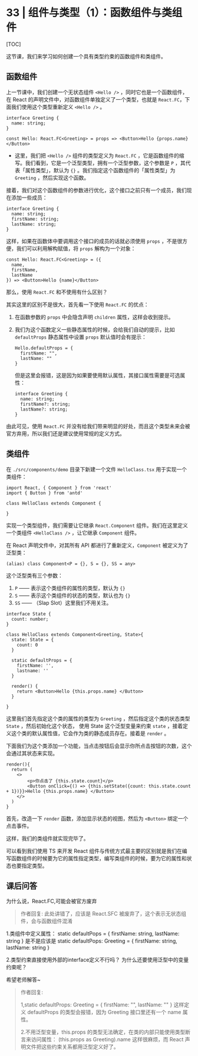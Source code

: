 # 33 | 组件与类型（1）：函数组件与类组件

[TOC]

这节课，我们来学习如何创建一个具有类型约束的函数组件和类组件。



## 函数组件

上一节课中，我们创建一个无状态组件 `<Hello />` ，同时它也是一个函数组件，在 React 的声明文件中，对函数组件单独定义了一个类型，也就是 `React.FC`，下面我们使用这个类型重新定义 `<Hello />` 。

```tsx
interface Greeting {
  name: string;
}

const Hello: React.FC<Greeting> = props => <Button>Hello {props.name}</Button>
```

- 这里，我们把 `<Hello />` 组件的类型定义为 `React.FC` ，它是函数组件的缩写。我们看到，它是一个泛型类型，拥有一个泛型参数，这个参数是 `P` ，其代表「属性类型」，默认为 `{}` 。我们指定这个函数组件的「属性类型」为 `Greeting` ，然后实现这个函数。

接着，我们对这个函数组件的参数进行优化，这个接口之前只有一个成员，我们现在添加一些成员：

```tsx
interface Greeting {
  name: string;
  firstName: string;
  lastName: string;
}
```

这样，如果在函数体中要调用这个接口的成员的话就必须使用 `props` ，不是很方便，我们可以利用解构赋值，将 `props` 解构为一个对象：

```tsx
const Hello: React.FC<Greeting> = ({
  name,
  firstName,
  lastName
}) => <Button>Hello {name}</Button>
```

那么，使用 `React.FC` 和不使用有什么区别？

其实这里的区别不是很大，首先看一下使用 `React.FC` 的优点：

1. 在函数参数的 `props` 中会隐含声明 `children` 属性，这样会收到提示。

2. 我们为这个函数定义一些静态属性的时候，会给我们自动的提示，比如 `defaultProps` 静态属性中设置 `props` 默认值时会有提示：

   ```tsx
   Hello.defaultProps = {
     firstName: "",
     lastName: ""
   }
   ```

   但是这里会报错，这是因为如果要使用默认属性，其接口属性需要是可选属性：

   ```tsx
   interface Greeting {
     name: string;
     firstName?: string;
     lastName?: string;
   }
   ```

由此可见，使用 `React.FC` 并没有给我们带来明显的好处，而且这个类型未来会被官方弃用，所以我们还是建议使用常规的定义方式。



## 类组件

在 `./src/components/demo` 目录下新建一个文件 `HelloClass.tsx` 用于实现一个类组件：

```tsx
import React, { Component } from 'react'
import { Button } from 'antd'

class HelloClass extends Component {
  
}
```

实现一个类型组件，我们需要让它继承 `React.Component` 组件。我们在这里定义一个类组件 `<HelloClass />` ，让它继承 `Component` 组件。

在 React 声明文件中，对其所有 API 都进行了重新定义，`Component` 被定义为了泛型类：

```tsx
(alias) class Component<P = {}, S = {}, SS = any>
```

这个泛型类有三个参数：

1. `P` —— 表示这个类组件的属性的类型，默认为 `{}`
2. `S` —— 表示这个类组件的状态的类型，默认也为 `{}`
3. `SS` —— （Slap Slot）这里我们不用关注。

```tsx
interface State {
  count: number;
}

class HelloClass extends Component<Greeting, State>{
  state: State = {
    count: 0
  }
  
  static defaultProps = {
    firstName: '',
    lastname: ''
  }
  
  render() {
    return <Button>Hello {this.props.name} </Button>
  }

}
```

这里我们首先指定这个类的属性的类型为 `Greeting` ，然后指定这个类的状态类型 `State` ，然后初始化这个状态， 使用 State 这个泛型变量来约束 `state` ，接着定义这个类的默认属性值，它会作为类的静态成员存在。接着是 `render` 。

下面我们为这个类添加一个功能，当点击按钮后会显示你所点击按钮的次数，这个会通过其状态来实现。

```tsx
render(){
  return (
  	<>
    	<p>你点击了 {this.state.count}</p>
    	<Button onClick={() => {this.setState({count: this.state.count + 1})}}>Hello {this.props.name} </Button>
    </>
  )
}
```

首先，改造一下 `render` 函数，添加显示状态的视图，然后为 `<Button>` 绑定一个点击事件。

这样，我们的类组件就实现完毕了。

可以看到我们使用 TS 来开发 React 组件与传统方式最主要的区别就是我们在编写函数组件的时候要为它的属性指定类型，编写类组件的时候，要为它的属性和状态也要指定类型。



## 课后问答

为什么说，React.FC,可能会被官方废弃

>  作者回复: 此处讲错了，应该是 React.SFC 被废弃了，这个表示无状态组件，会与函数组件混淆



1.类组件中定义属性：
static defaultPops = {
  firstName: string,
  lastName: string
}
是不是应该是 
static defaultPops: Greeting = {
  firstName: string,
  lastName: string
}

2.类型约束直接使用外部的interface定义不行吗？ 为什么还要使用泛型中的变量约束呢？

希望老师解答~

> 作者回复: 
>
> 1,static defaultProps: Greeting = {
>     firstName: "",
>     lastName: ""
> }
> 这样定义 defaultProps 的类型会报错，因为 Greeting 接口里还有一个 name 属性。
>
> 2.不用泛型变量，this.props 的类型无法确定，在类的内部只能使用类型断言来访问属性：
> (this.props as Greeting).name
> 这样很麻烦，而 React 声明文件把这些约束关系都用泛型定义好了。



 